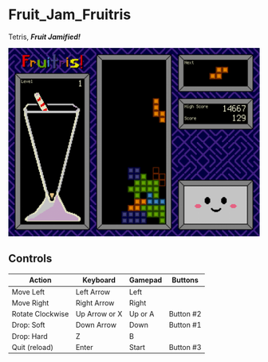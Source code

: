 # Fruit_Jam_Fruitris
Tetris, _**Fruit Jamified!**_

![screenshot of Fruitris on the Adafruit Fruit Jam](assets/screenshot.png)

## Controls

| Action           | Keyboard      | Gamepad | Buttons   |
|------------------|---------------|---------|-----------|
| Move Left        | Left Arrow    | Left    |           |
| Move Right       | Right Arrow   | Right   |           |
| Rotate Clockwise | Up Arrow or X | Up or A | Button #2 |
| Drop: Soft       | Down Arrow    | Down    | Button #1 |
| Drop: Hard       | Z             | B       |           |
| Quit (reload)    | Enter         | Start   | Button #3 |
